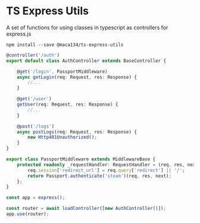 # TS Express Utils

A set of functions for using classes in typescript as controllers for express.js

`npm install --save @maca134/ts-express-utils`

```typescript
@controller('/auth')
export default class AuthController extends BaseController {

    @get('/login', PassportMiddleware)
	async getLogin(req: Request, res: Response) {
        //...
    }

	@get('/user')
	getUser(req: Request, res: Response) {
        //...
	}

    @post('/logs')
	async postLogs(req: Request, res: Response) {
        new Http401Unauthorized();
    }
}

export class PassportMiddleware extends MiddlewareBase {
	protected readonly _requestHandler: RequestHandler = (req, res, next) => {
		req.session['redirect_url'] = req.query['redirect'] || '/';
		return Passport.authenticate('steam')(req, res, next);
	};
}

const app = express();

const router = await loadController([new AuthController()]);
app.use(router);

```
